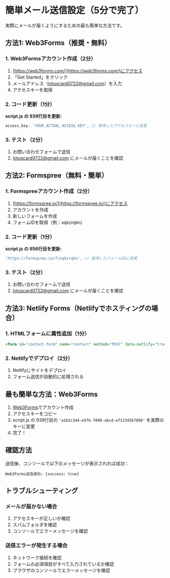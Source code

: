 # 簡単メール送信設定（5分で完了）

実際にメールが届くようにするための最も簡単な方法です。

## 方法1: Web3Forms（推奨・無料）

### 1. Web3Formsアカウント作成（2分）
1. [https://web3forms.com/](https://web3forms.com/)にアクセス
2. 「Get Started」をクリック
3. メールアドレス（lotuscard0722@gmail.com）を入力
4. アクセスキーを取得

### 2. コード更新（1分）
**script.js の 939行目を更新:**
```javascript
access_key: 'YOUR_ACTUAL_ACCESS_KEY', // 取得したアクセスキーに変更
```

### 3. テスト（2分）
1. お問い合わせフォームで送信
2. lotuscard0722@gmail.com にメールが届くことを確認

## 方法2: Formspree（無料・簡単）

### 1. Formspreeアカウント作成（2分）
1. [https://formspree.io/](https://formspree.io/)にアクセス
2. アカウントを作成
3. 新しいフォームを作成
4. フォームIDを取得（例：xqkzrqkn）

### 2. コード更新（1分）
**script.js の 956行目を更新:**
```javascript
'https://formspree.io/f/xqkzrqkn', // 取得したフォームIDに変更
```

### 3. テスト（2分）
1. お問い合わせフォームで送信
2. lotuscard0722@gmail.com にメールが届くことを確認

## 方法3: Netlify Forms（Netlifyでホスティングの場合）

### 1. HTMLフォームに属性追加（1分）
```html
<form id="contact-form" name="contact" method="POST" data-netlify="true">
```

### 2. Netlifyでデプロイ（2分）
1. Netlifyにサイトをデプロイ
2. フォーム送信が自動的に処理される

## 最も簡単な方法：Web3Forms

1. [Web3Forms](https://web3forms.com/)でアカウント作成
2. アクセスキーをコピー
3. script.js の 939行目の `'a1b2c3d4-e5f6-7890-abcd-ef1234567890'` を実際のキーに変更
4. 完了！

## 確認方法

送信後、コンソールで以下のメッセージが表示されれば成功：
```
Web3Forms送信成功: {success: true}
```

## トラブルシューティング

### メールが届かない場合
1. アクセスキーが正しいか確認
2. スパムフォルダを確認
3. コンソールでエラーメッセージを確認

### 送信エラーが発生する場合
1. ネットワーク接続を確認
2. フォームの必須項目がすべて入力されているか確認
3. ブラウザのコンソールでエラーメッセージを確認
